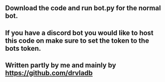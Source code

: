 ## Download the code and run bot.py for the normal bot.
## If you have a discord bot you would like to host this code on make sure to set the token to the bots token.
## Written partly by me and mainly by https://github.com/drvladb
